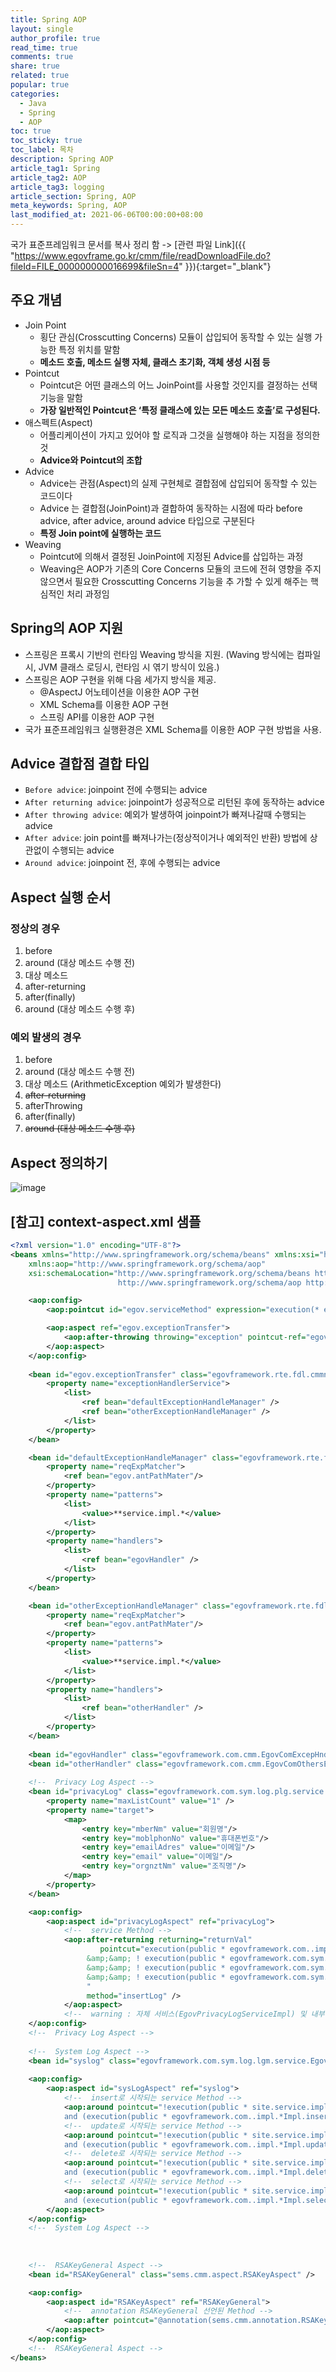 ```yaml
---
title: Spring AOP
layout: single
author_profile: true
read_time: true
comments: true
share: true
related: true
popular: true
categories:
  - Java
  - Spring
  - AOP
toc: true
toc_sticky: true
toc_label: 목차
description: Spring AOP
article_tag1: Spring
article_tag2: AOP
article_tag3: logging
article_section: Spring, AOP
meta_keywords: Spring, AOP
last_modified_at: 2021-06-06T00:00:00+08:00
---
```


국가 표준프레임워크 문서를 복사 정리 함 -> [관련 파일 Link]({{ "https://www.egovframe.go.kr/cmm/file/readDownloadFile.do?fileId=FILE_000000000016699&fileSn=4" }}){:target="\_blank"}


## 주요 개념

* Join Point
  * 횡단 관심(Crosscutting Concerns) 모듈이 삽입되어 동작할 수 있는 실행 가능한 특정 위치를 말함
  * **메소드 호출, 메소드 실행 자체, 클래스 초기화, 객체 생성 시점 등**
* Pointcut
  * Pointcut은 어떤 클래스의 어느 JoinPoint를 사용할 것인지를 결정하는 선택 기능을 말함
  * **가장 일반적인 Pointcut은 ‘특정 클래스에 있는 모든 메소드 호출’로 구성된다.**
* 애스펙트(Aspect)
  * 어플리케이션이 가지고 있어야 할 로직과 그것을 실행해야 하는 지점을 정의한 것
  * **Advice와 Pointcut의 조합**
* Advice
  * Advice는 관점(Aspect)의 실제 구현체로 결합점에 삽입되어 동작할 수 있는 코드이다
  * Advice 는 결합점(JoinPoint)과 결합하여 동작하는 시점에 따라 before advice, after advice, around advice 타입으로 구분된다
  * **특정 Join point에 실행하는 코드**
* Weaving
  * Pointcut에 의해서 결정된 JoinPoint에 지정된 Advice를 삽입하는 과정
  * Weaving은 AOP가 기존의 Core Concerns 모듈의 코드에 전혀 영향을 주지 않으면서 필요한 Crosscutting Concerns 기능을 추 가할 수 있게 해주는 핵심적인 처리 과정임

## Spring의 AOP 지원

* 스프링은 프록시 기반의 런타임 Weaving 방식을 지원. (Waving 방식에는 컴파일시, JVM 클래스 로딩시, 런타임 시 엮기 방식이 있음.)
* 스프링은 AOP 구현을 위해 다음 세가지 방식을 제공.
  * @AspectJ 어노테이션을 이용한 AOP 구현
  * XML Schema를 이용한 AOP 구현
  * 스프링 API를 이용한 AOP 구현
* 국가 표준프레임워크 실행환경은 XML Schema를 이용한 AOP 구현 방법을 사용.

## Advice 결합점 결합 타입

* `Before advice`: joinpoint 전에 수행되는 advice
* `After returning advice`: joinpoint가 성공적으로 리턴된 후에 동작하는 advice
* `After throwing advice`: 예외가 발생하여 joinpoint가 빠져나갈때 수행되는 advice
* `After advice`: join point를 빠져나가는(정상적이거나 예외적인 반환) 방법에 상관없이 수행되는 advice
* `Around advice`: joinpoint 전, 후에 수행되는 advice

## Aspect 실행 순서

### 정상의 경우

1. before
2. around (대상 메소드 수행 전)
3. 대상 메소드
4. after-returning
5. after(finally)
6. around (대상 메소드 수행 후)

### 예외 발생의 경우

1. before
2. around (대상 메소드 수행 전)
3. 대상 메소드 (ArithmeticException 예외가 발생한다)
4. ~~after-returning~~
4. afterThrowing
5. after(finally)
6. ~~around (대상 메소드 수행 후)~~


## Aspect 정의하기

![image](https://user-images.githubusercontent.com/83876951/223164602-4a28a36d-4f30-4855-933d-237e11ab6ca9.png)

## [참고] context-aspect.xml 샘플

```xml
<?xml version="1.0" encoding="UTF-8"?>
<beans xmlns="http://www.springframework.org/schema/beans" xmlns:xsi="http://www.w3.org/2001/XMLSchema-instance"
	xmlns:aop="http://www.springframework.org/schema/aop"
	xsi:schemaLocation="http://www.springframework.org/schema/beans http://www.springframework.org/schema/beans/spring-beans-4.0.xsd
						http://www.springframework.org/schema/aop http://www.springframework.org/schema/aop/spring-aop-4.0.xsd">

	<aop:config>
		<aop:pointcut id="egov.serviceMethod" expression="execution(* egovframework.com..impl.*Impl.*(..))" />

		<aop:aspect ref="egov.exceptionTransfer">
			<aop:after-throwing throwing="exception" pointcut-ref="egov.serviceMethod" method="transfer" />
		</aop:aspect>
	</aop:config>
	
	<bean id="egov.exceptionTransfer" class="egovframework.rte.fdl.cmmn.aspect.ExceptionTransfer">
		<property name="exceptionHandlerService">
			<list>
				<ref bean="defaultExceptionHandleManager" />
				<ref bean="otherExceptionHandleManager" />
			</list>
		</property>
	</bean>

	<bean id="defaultExceptionHandleManager" class="egovframework.rte.fdl.cmmn.exception.manager.DefaultExceptionHandleManager">
		<property name="reqExpMatcher">
			<ref bean="egov.antPathMater"/>
		</property>
		<property name="patterns">
			<list>
				<value>**service.impl.*</value>
			</list>
		</property>
		<property name="handlers">
			<list>
				<ref bean="egovHandler" />
			</list>
		</property>
	</bean>

	<bean id="otherExceptionHandleManager" class="egovframework.rte.fdl.cmmn.exception.manager.DefaultExceptionHandleManager">
		<property name="reqExpMatcher">
			<ref bean="egov.antPathMater"/>
		</property>
		<property name="patterns">
			<list>
				<value>**service.impl.*</value>
			</list>
		</property>
		<property name="handlers">
			<list>
				<ref bean="otherHandler" />
			</list>
		</property>
	</bean>
	
	<bean id="egovHandler" class="egovframework.com.cmm.EgovComExcepHndlr" />
	<bean id="otherHandler" class="egovframework.com.cmm.EgovComOthersExcepHndlr" />	
	
	<!--  Privacy Log Aspect -->
	<bean id="privacyLog" class="egovframework.com.sym.log.plg.service.EgovPrivacyLogAspect">
		<property name="maxListCount" value="1" />
		<property name="target">
			<map>
                <entry key="mberNm" value="회원명"/>
                <entry key="moblphonNo" value="휴대폰번호"/>
                <entry key="emailAdres" value="이메일"/>
                <entry key="email" value="이메일"/>
                <entry key="orgnztNm" value="조직명"/>
			</map>
		</property>
	</bean>

	<aop:config>
		<aop:aspect id="privacyLogAspect" ref="privacyLog">
			<!--  service Method -->
			<aop:after-returning returning="returnVal" 
					pointcut="execution(public * egovframework.com..impl.*ImplprivacyLog.*(..)) 
				 &amp;&amp; ! execution(public * egovframework.com.sym.log.plg.service.impl.EgovPrivacyLogServiceImpl.*(..))
				 &amp;&amp; ! execution(public * egovframework.com.sym.log.lgm.service.impl.EgovSysLogServiceImpl.*(..))
				 &amp;&amp; ! execution(public * egovframework.com.sym.log.wlg.service.impl.EgovWebLogServiceImpl.*(..))
				 "
				 method="insertLog" />
			</aop:aspect>
			<!--  warning : 자체 서비스(EgovPrivacyLogServiceImpl) 및 내부 호출 서비스, 로그 처리 부분  제외 필요 -->
	</aop:config>
	<!--  Privacy Log Aspect -->
	
	<!--  System Log Aspect -->
	<bean id="syslog" class="egovframework.com.sym.log.lgm.service.EgovSysLogAspect" />
 
	<aop:config> 
		<aop:aspect id="sysLogAspect" ref="syslog">  
			<!--  insert로 시작되는 service Method -->
			<aop:around pointcut="!execution(public * site.service.impl.RestApiServiceImpl.*(..)) 
			and (execution(public * egovframework.com..impl.*Impl.insert*(..))  or execution(public * sems..impl.*Impl.insert*(..)))" method="logInsert" />
			<!--  update로 시작되는 service Method -->
			<aop:around pointcut="!execution(public * site.service.impl.RestApiServiceImpl.*(..))
			and (execution(public * egovframework.com..impl.*Impl.update*(..)) or execution(public * sems..impl.*Impl.update*(..)))" method="logUpdate" />
			<!--  delete로 시작되는 service Method -->
			<aop:around pointcut="!execution(public * site.service.impl.RestApiServiceImpl.*(..)) 
			and (execution(public * egovframework.com..impl.*Impl.delete*(..)) or execution(public * sems..impl.*Impl.delete*(..)))" method="logDelete" />
			<!--  select로 시작되는 service Method -->
			<aop:around pointcut="!execution(public * site.service.impl.RestApiServiceImpl.*(..))
			and (execution(public * egovframework.com..impl.*Impl.select*(..)) or execution(public * sems..impl.*Impl.select*(..)))" method="logSelect" /> 
		</aop:aspect>
	</aop:config>
	<!--  System Log Aspect -->
	
	
	
	<!--  RSAKeyGeneral Aspect -->
	<bean id="RSAKeyGeneral" class="sems.cmm.aspect.RSAKeyAspect" />

	<aop:config>
		<aop:aspect id="RSAKeyAspect" ref="RSAKeyGeneral">
			<!--  annotation RSAKeyGeneral 선언된 Method -->
			<aop:after pointcut="@annotation(sems.cmm.annotation.RSAKeyGeneral)" method="keyGeneral1" />
		</aop:aspect>
	</aop:config>
	<!--  RSAKeyGeneral Aspect -->
</beans>
```

